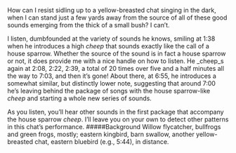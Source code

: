 How can I resist sidling up to a yellow-breasted chat singing in the dark, when I can stand just a few yards away from the source of all of these good sounds emerging from the thick of a small bush? I can’t.

I listen, dumbfounded at the variety of sounds he knows, smiling at 1:38 when he introduces a high _cheep_ that sounds exactly like the call of a house sparrow. Whether the source of the sound is in fact a house sparrow or not, it does provide me with a nice handle on how to listen. He _cheep_s again at 2:08, 2:22, 2:39, a total of 20 times over five and a half minutes all the way to 7:03, and then it’s gone! About there, at 6:55, he introduces a somewhat similar, but distinctly lower note, suggesting that around 7:00 he’s leaving behind the package of songs with the house sparrow-like _cheep_ and starting a whole new series of sounds. 

As you listen, you’ll hear other sounds in the first package that accompany the house sparrow _cheep_. I’ll leave you on your own to detect other patterns in this chat’s performance.
#####Background
Willow flycatcher, bullfrogs and green frogs, mostly; eastern kingbird, barn swallow, another yellow-breasted chat, eastern bluebird (e.g., 5:44), in distance.
